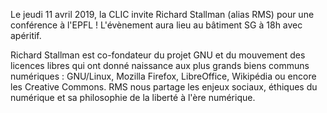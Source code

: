 Le jeudi 11 avril 2019, la CLIC invite Richard Stallman (alias RMS) pour une conférence à l'EPFL ! L'évènement aura lieu au bâtiment SG à 18h avec apéritif.


Richard Stallman est co-fondateur du projet GNU et du mouvement des licences libres qui ont donné naissance aux plus grands biens communs numériques : GNU/Linux, Mozilla Firefox, LibreOffice, Wikipédia ou encore les Creative Commons. RMS nous partage les enjeux sociaux, éthiques du numérique et sa philosophie de la liberté à l'ère numérique.